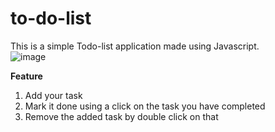 # to-do-list<br>
This is a simple Todo-list application made using Javascript. <br>
![image](https://user-images.githubusercontent.com/53649320/118539682-56c4fa00-b76d-11eb-9ffd-f6767efb2567.png)
<br>

**Feature**<br>
1. Add your task<br>
2. Mark it done using a click on the task you have completed<br>
3. Remove the added task by double click on that<br>


